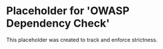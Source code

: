 ﻿# Placeholder for 'OWASP Dependency Check'
This placeholder was created to track and enforce strictness.
